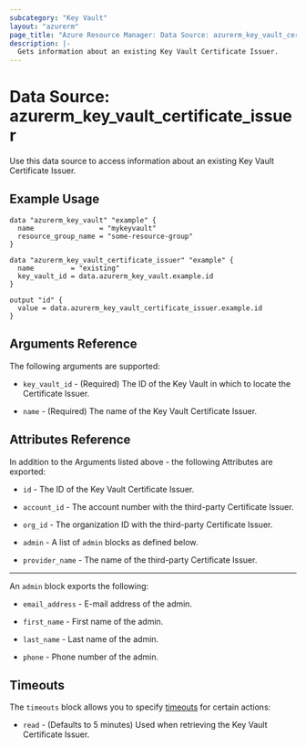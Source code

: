 ```yaml
---
subcategory: "Key Vault"
layout: "azurerm"
page_title: "Azure Resource Manager: Data Source: azurerm_key_vault_certificate_issuer"
description: |-
  Gets information about an existing Key Vault Certificate Issuer.
---
```


# Data Source: azurerm_key_vault_certificate_issuer

Use this data source to access information about an existing Key Vault Certificate Issuer.

## Example Usage

```hcl
data "azurerm_key_vault" "example" {
  name                = "mykeyvault"
  resource_group_name = "some-resource-group"
}

data "azurerm_key_vault_certificate_issuer" "example" {
  name         = "existing"
  key_vault_id = data.azurerm_key_vault.example.id
}

output "id" {
  value = data.azurerm_key_vault_certificate_issuer.example.id
}
```

## Arguments Reference

The following arguments are supported:

* `key_vault_id` - (Required) The ID of the Key Vault in which to locate the Certificate Issuer.

* `name` - (Required) The name of the Key Vault Certificate Issuer.

## Attributes Reference

In addition to the Arguments listed above - the following Attributes are exported:

* `id` - The ID of the Key Vault Certificate Issuer.

* `account_id` - The account number with the third-party Certificate Issuer.

* `org_id` - The organization ID with the third-party Certificate Issuer.

* `admin` - A list of `admin` blocks as defined below.

* `provider_name` - The name of the third-party Certificate Issuer.

---

An `admin` block exports the following:

* `email_address` - E-mail address of the admin.

* `first_name` - First name of the admin.

* `last_name` - Last name of the admin.

* `phone` - Phone number of the admin.

## Timeouts

The `timeouts` block allows you to specify [timeouts](https://developer.hashicorp.com/terraform/language/resources/configure#define-operation-timeouts) for certain actions:

* `read` - (Defaults to 5 minutes) Used when retrieving the Key Vault Certificate Issuer.
